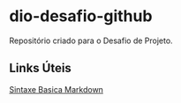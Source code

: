 # dio-desafio-github
Repositório criado para o Desafio de Projeto.




## Links Úteis
[Sintaxe Basica Markdown](https://www.markdownguide.org/basic-syntax/)
